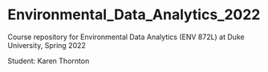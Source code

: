 # Environmental_Data_Analytics_2022

Course repository for Environmental Data Analytics (ENV 872L) at Duke University, Spring 2022

Student: Karen Thornton